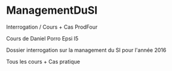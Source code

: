 # ManagementDuSI
Interrogation / Cours + Cas ProdFour

Cours de Daniel Porro Epsi I5

Dossier interrogation sur la management du SI pour l'année 2016

Tous les cours + Cas pratique
